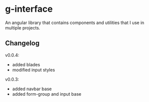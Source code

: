 # g-interface

An angular library that contains components and utilities that I use in multiple projects.

## Changelog

v0.0.4:

- added blades
- modified input styles

v0.0.3:

- added navbar base
- added form-group and input base
